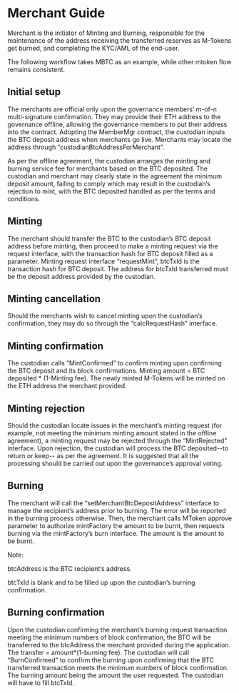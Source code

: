 Merchant Guide
===
Merchant is the initiator of Minting and Burning, responsible for the maintenance of the address receiving the transferred reserves as M-Tokens get burned, and completing the KYC/AML of the end-user.

The following workflow takes MBTC as an example, while other mtoken flow remains consistent.

Initial setup
---
The merchants are official only upon the governance members’ m-of-n multi-signature confirmation. They may provide their ETH address to the governance offline, allowing the governance members to put their address into the contract.
Adopting the MemberMgr contract, the custodian inputs the BTC deposit address when merchants go live. Merchants may locate the address through “custodianBtcAddressForMerchant”.

As per the offline agreement, the custodian arranges the minting and burning service fee for merchants based on the BTC deposited. The custodian and merchant may clearly state in the agreement the minimum deposit amount, failing to comply which may result in the custodian’s rejection to mint, with the BTC deposited handled as per the terms and conditions.

Minting
---
The merchant should transfer the BTC to the custodian’s BTC deposit address before minting, then proceed to make a minting request via the request interface, with the transaction hash for BTC deposit filled as a parameter. Minting request interface “requestMint”, btcTxId is the transaction hash for BTC deposit. The address for btcTxId transferred must be the deposit address provided by the custodian.

Minting cancellation
---
Should the merchants wish to cancel minting upon the custodian’s confirmation, they may do so through the “calcRequestHash” interface.

Minting confirmation
---
The custodian calls “MintConfirmed” to confirm minting upon confirming the BTC deposit and its block confirmations. Minting amount = BTC deposited * (1-Minting fee). The newly minted M-Tokens will be minted on the ETH address the merchant provided.

Minting rejection
---
Should the custodian locate issues in the merchant’s minting request (for example, not meeting the minimum minting amount stated in the offline agreement), a minting request may be rejected through the “MintRejected” interface. Upon rejection, the custodian will process the BTC deposited--to return or keep-- as per the agreement. It is suggested that all the processing should be carried out upon the governance’s approval voting.
    
Burning
---
The merchant will call the “setMerchantBtcDepositAddress” interface to manage the recipient’s address prior to burning. The error will be reported in the burning process otherwise. 
Then, the merchant calls MToken approve parameter to authorize mintFactory the amount to be burnt, then requests burning via the mintFactory’s burn interface. The amount is the amount to be burnt. 

Note:

btcAddress is the BTC recipient’s address.

btcTxId is blank and to be filled up upon the custodian’s burning confirmation.

Burning confirmation
---
Upon the custodian confirming the merchant’s burning request transaction meeting the minimum numbers of block confirmation, the BTC will be transferred to the btcAddress the merchant provided during the application. The transfer = amount*(1-burning fee). The custodian will call “BurnConfirmed” to confirm the burning upon confirming that the BTC transferred transaction meets the minimum numbers of block confirmation. The burning amount being the amount the user requested. The custodian will have to fill btcTxId.
